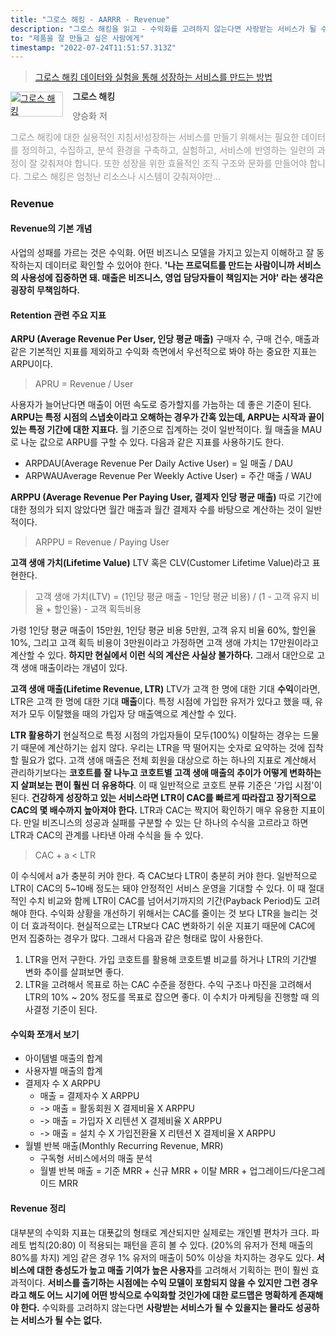 ```yaml
---
title: "그로스 해킹 - AARRR - Revenue"
description: "그로스 해킹을 읽고 - 수익화를 고려하지 않는다면 사랑받는 서비스가 될 수 있을지는 몰라도 성공하는 서비스가 될 수는 없다."
to: "제품을 잘 만들고 싶은 사람에게"
timestamp: "2022-07-24T11:51:57.313Z"
---
```


> [그로스 해킹 데이터와 실험을 통해 성장하는 서비스를 만드는 방법](http://www.yes24.com/Product/Goods/96576416)

<div style="clear: left; text-align: left">
  <div style="float: left; margin: 0 15px 5px 0">
    <a
      href="http://www.yes24.com/Product/Goods/96576416"
      style="display: inline-block; overflow: hidden; border: solid 1px #ccc"
      target="_blank"
      ><img
        style="margin: -1px; vertical-align: top"
        src="//image.yes24.com/goods/96576416/S"
        alt="그로스 해킹"
    /></a>
  </div>
  <div>
    <p
      style="
        line-height: 1.2em;
        color: #333;
        font-size: 14px;
        font-weight: bold;
      "
    >
      그로스 해킹
    </p>
    <p style="margin-top: 5px; line-height: 1.2em; color: #666">
      양승화 저
    </p>
    <p
      style="
        margin-top: 14px;
        line-height: 1.5em;
        text-align: justify;
        color: #999;
      "
    >
      그로스 해킹에 대한 실용적인 지침서!성장하는 서비스를 만들기 위해서는
      필요한 데이터를 정의하고, 수집하고, 분석 환경을 구축하고, 실험하고,
      서비스에 반영하는 일련의 과정이 잘 갖춰져야 합니다. 또한 성장을 위한
      효율적인 조직 구조와 문화를 만들어야 합니다. 그로스 해킹은 엄청난 리소스나
      시스템이 갖춰져야만...
    </p>
  </div>
</div>

### Revenue

#### Revenue의 기본 개념

사업의 성패를 가르는 것은 수익화. 어떤 비즈니스 모델을 가지고 있는지 이해하고 잘 동작하는지 데이터로 확인할 수 있어야 한다.
**'나는 프로덕트를 만드는 사람이니까 서비스의 사용성에 집중하면 돼. 매출은 비즈니스, 영업 담당자들이 책임지는 거야' 라는 생각은 굉장히 무책임하다.**

#### Retention 관련 주요 지표

**ARPU (Average Revenue Per User, 인당 평균 매출)**
구매자 수, 구매 건수, 매출과 같은 기본적인 지표를 제외하고 수익화 측면에서 우선적으로 봐야 하는 중요한 지표는 ARPU이다.

> APRU = Revenue / User

사용자가 늘어난다면 매출이 어떤 속도로 증가할지를 가늠하는 데 좋은 기준이 된다.
**ARPU는 특정 시점의 스냅숏이라고 오해하는 경우가 간혹 있는데, ARPU는 시작과 끝이 있는 특정 기간에 대한 지표다.** 월 기준으로 집계하는 것이 일반적이다. 월 매출을 MAU로 나눈 값으로 ARPU를 구할 수 있다.
다음과 같은 지표를 사용하기도 한다.

- ARPDAU(Average Revenue Per Daily Active User) = 일 매출 / DAU
- ARPWAUAverage Revenue Per Weekly Active User) = 주간 매출 / WAU

**ARPPU (Average Revenue Per Paying User, 결제자 인당 평균 매출)**
따로 기간에 대한 정의가 되지 않았다면 월간 매출과 월간 결제자 수를 바탕으로 계산하는 것이 일반적이다.

> ARPPU = Revenue / Paying User

**고객 생애 가치(Lifetime Value)**
LTV 혹은 CLV(Customer Lifetime Value)라고 표현한다.

> 고객 생애 가치(LTV) = (1인당 평균 매출 - 1인당 평균 비용) / (1 - 고객 유지 비율 + 할인율) - 고객 획득비용

가령 1인당 평균 매출이 15만원, 1인당 평균 비용 5만원, 고객 유지 비율 60%, 할인율 10%, 그리고 고객 획득 비용이 3만원이라고 가정하면 고객 생애 가치는 17만원이라고 계산할 수 있다.
**하지만 현실에서 이런 식의 계산은 사실상 불가하다.** 그래서 대안으로 고객 생애 매출이라는 개념이 있다.

**고객 생애 매출(Lifetime Revenue, LTR)**
LTV가 고객 한 명에 대한 기대 **수익**이라면, LTR은 고객 한 명에 대한 기대 **매출**이다.
특정 시점에 가입한 유저가 있다고 했을 때, 유저가 모두 이탈했을 때의 가입자 당 매출액으로 계산할 수 있다.

**LTR 활용하기**
현실적으로 특정 시점의 가입자들이 모두(100%) 이탈하는 경우는 드물기 때문에 계산하기는 쉽지 않다. 우리는 LTR을 딱 떨어지는 숫자로 요약하는 것에 집착할 필요가 없다. 고객 생애 매출은 전체 회원을 대상으로 하는 하나의 지표로 계산해서 관리하기보다는 **코호트를 잘 나누고 코호트별 고객 생애 매출의 추이가 어떻게 변화하는지 살펴보는 편이 훨씬 더 유용하다**. 이 때 일반적으로 코호트 분류 기준은 '가입 시점'이 된다.
**건강하게 성장하고 있는 서비스라면 LTR이 CAC를 빠르게 따라잡고 장기적으로 CAC의 몇 배수까지 높아져야 한다.** LTR과 CAC는 짝지어 확인하기 매우 유용한 지표이다. 만일 비즈니스의 성공과 실패를 구분할 수 있는 단 하나의 수식을 고르라고 하면 LTR과 CAC의 관계를 나타낸 아래 수식을 들 수 있다.

> CAC + a < LTR

이 수식에서 a가 충분히 커야 한다. 즉 CAC보다 LTR이 충분히 커야 한다.
일반적으로 LTR이 CAC의 5~10배 정도는 돼야 안정적인 서비스 운영을 기대할 수 있다. 이 때 절대적인 수치 비교와 함께 LTR이 CAC를 넘어서기까지의 기간(Payback Period)도 고려해야 한다. 수익화 상황을 개선하기 위해서는 CAC를 줄이는 것 보다 LTR을 늘리는 것이 더 효과적이다.
현실적으로는 LTR보다 CAC 변화하기 쉬운 지표기 때문에 CAC에 먼저 집중하는 경우가 많다. 그래서 다음과 같은 형태로 많이 사용한다.

1. LTR을 먼저 구한다. 가입 코호트를 활용해 코호트별 비교를 하거나 LTR의 기간별 변화 추이를 살펴보면 좋다.
2. LTR을 고려해서 목표로 하는 CAC 수준을 정한다. 수익 구조나 마진을 고려해서 LTR의 10% ~ 20% 정도를 목표로 잡으면 좋다. 이 수치가 마케팅을 진행할 때 의사결정 기준이 된다.

#### 수익화 쪼개서 보기

- 아이템별 매출의 합계
- 사용자별 매출의 합계
- 결제자 수 X ARPPU
  - 매출 = 결제자수 X ARPPU
  - -> 매출 = 활동회원 X 결제비율 X ARPPU
  - -> 매출 = 가입자 X 리텐션 X 결제비율 X ARPPU
  - -> 매출 = 설치 수 X 가입전환율 X 리텐션 X 결제비율 X ARPPU
- 월별 반복 매출(Monthly Recurring Revenue, MRR)
  - 구독형 서비스에서의 매출 분석
  - 월별 반복 매출 = 기준 MRR + 신규 MRR + 이탈 MRR + 업그레이드/다운그레이드 MRR

#### Revenue 정리

대부분의 수익화 지표는 대푯값의 형태로 계산되지만 실제로는 개인별 편차가 크다. 파레토 법칙(20:80) 이 적용되는 패턴을 흔히 볼 수 있다. (20%의 유저가 전체 매출의 80%를 차지) 게임 같은 경우 1% 유저의 매출이 50% 이상을 차지하는 경우도 있다.
**서비스에 대한 충성도가 높고 매출 기여가 높은 사용자**를 고려해서 기획하는 편이 훨씬 효과적이다.
**서비스를 출기하는 시점에는 수익 모델이 포함되지 않을 수 있지만 그런 경우라고 해도 어느 시기에 어떤 방식으로 수익화할 것인가에 대한 로드맵은 명확하게 존재해야 한다.**
수익화를 고려하지 않는다면 **사랑받는 서비스가 될 수 있을지는 몰라도 성공하는 서비스가 될 수는 없다.**
